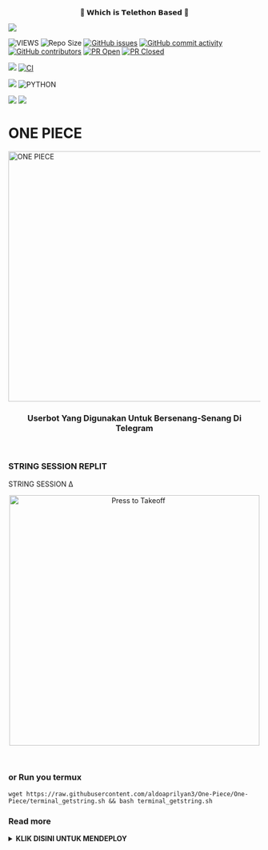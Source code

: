 <p align="center"> 🚀 𝗪𝗵𝗶𝗰𝗵 𝗶𝘀 𝗧𝗲𝗹𝗲𝘁𝗵𝗼𝗻 𝗕𝗮𝘀𝗲𝗱  🚀</p>

<p align="left">
  <a href="https://github.com/aldoaprilyan3/One-Piece/blob/One-Piece/LICENSE"><img src="https://img.shields.io/github/license/aldoaprilyan3/One-Piece?&style=social&logo=github">
  </a></p>

![VIEWS](https://komarev.com/ghpvc/?username=aldoaprilyan3)
![Repo Size](https://img.shields.io/github/repo-size/aldoaprilyan3/One-Piece?&style=plastic&logo=github)
[![GitHub issues](https://img.shields.io/github/issues/aldoaprilyan3/One-Piece?&style=plastic&logo=github)](https://github.com/vckyou/Geez-UserBot/issues)
[![GitHub commit activity](https://img.shields.io/github/commit-activity/m/aldoaprilyan3/One-Piece?&style=plastic&logo=github)](https://github.com/vckyou/Geez-UserBot/graphs/commit-activity)
[![GitHub contributors](https://img.shields.io/github/contributors/aldoaprilyan3/One-Piece?&style=plastic&logo=github)](https://GitHub.com/vckyou/Geez-UserBot/graphs/contributors/)
[![PR Open](https://img.shields.io/github/issues-pr/aldoaprilyan3/One-Piece?&style=plastic&logo=github)](https://github.com/aldoaprilyan3/One-Piece/pulls)
[![PR Closed](https://img.shields.io/github/issues-pr-closed/aldoaprilyan3/One-Piece?&style=plastic&logo=github)](https://github.com/aldoaprilyan3/One-Piece/pulls?q=is:closed)
<p align="justify">
<a href="https://github.com/aldoaprilyan3/One-Piece/commits/One-Piece"><img src="https://img.shields.io/github/last-commit/aldoaprilyan3/One-Piece?color=ff69b4&logo=github&logoColor=ff69b4&style=for-the-badge" /></a>
<a href="https://github.com/aldoaprilyan3/One-Piece/actions/workflows/main.yml"><img src="https://img.shields.io/github/workflow/status/vckyou/Geez-UserBot/CI/Geez-UserBot?style=for-the-badge&logo=github-actions&logoColor=aqua" alt="CI" /></a>
</p>
<p align="justify">
<a href="https://pypi.org/project/Telethon/"><img src="https://img.shields.io/pypi/v/telethon?color=important&label=telethon&logo=python&logoColor=brightgreen&style=for-the-badge" /></a>
<img alt="PYTHON" src="https://img.shields.io/badge/PYTHON-v3.9.4-white?style=for-the-badge&logo=appveyor"/>
</p>
<p align="left">
</p>
<a href="https://t.me/xthunderlol"><img src="https://img.shields.io/badge/%20Support-blue.svg?style=for-the-badge&logo=Telegram"></a>
<a href="https://t.me/RhitoSakai"><img src="https://img.shields.io/badge/%20Creator-blue.svg?style=for-the-badge&logo=Telegram"></a>

# ONE PIECE
<a href="https://cooltext.com"><img src="https://pa1.narvii.com/6556/bfc4a134746479ca5e3a2e1d9411d45c09ab498e_hq.gif" width="800" height="500" alt="ONE PIECE" /></a>

<h3 align="center">Userbot Yang Digunakan Untuk Bersenang-Senang Di Telegram</h3>
<p align="center">&nbsp;</p>


### STRING SESSION REPLIT

 STRING SESSION ∆
<p align="center">
   <a href = "https://replit.com/@aldoaprilyan3/One-Piece-String-Session?v=1"><img src="https://img.shields.io/badge/run-string__session.py-blue?style=for-the-badge&logo=repl.it" alt="Press to Takeoff" width="500px"></a>
</p>
<br>

### or Run you termux
```
wget https://raw.githubusercontent.com/aldoaprilyan3/One-Piece/One-Piece/terminal_getstring.sh && bash terminal_getstring.sh
```



  ### Read more
<details>
  <summary><b>KLIK DISINI UNTUK  MENDEPLOY</b></summary>

## CARA DEPLOY? JANGAN MALAS BACA SAYANG ☺

```
* **[HEROKU](https://www.heroku.com/) Method** 🔧

  > Pertama Dapatkan API_KE & API_HASH Di my.telegram.org (Wajib)

  > Dapatkan String Session Di Termux (Wajib)

  > Next Tekan Tombol Deploy Dibawah

  > Intinya Isi Aja Yang required

  > Isi Datanya Lalu Tekan Deploy Lagi

  > Terakhir Hidupkan Dyno Lalu Check Logs (settings -> view logs) Jika Berhasil Enjoy :)
```

* HEROKU:

[![Deploy](https://www.herokucdn.com/deploy/button.svg)](https://heroku.com/deploy?template=https://github.com/aldoaprilyan3/One-Piece)


## © Credits 

 🙏 **THANK YOU VERY MUCH FOR**

*   [X_iMFiNe](https://github.com/ximfine/xBot-Remix) - xBot-Remix
*   [Koala](https://github.com/ManusiaRakitan/Kampang-Bot) - Kampang-Bot
*   [RaphielGang](https://github.com/RaphielGang) - Telegram-Paperplane
*   [AvinashReddy3108](https://github.com/AvinashReddy3108) - PaperplaneExtended
*   [TeamUserge](https://github.com/UsergeTeam/Userge) - Userge
*   [sandy1709](https://github.com/sandy1709/catuserbot) CatUserbot
*   [Vckyou](https://github.com/vckyou/Geez-UserBot) Geez-UserBot
*   DAN TERIMAKASIH BANYAK KEPADA USERBOT INDONESIA LAINNYA🙏


